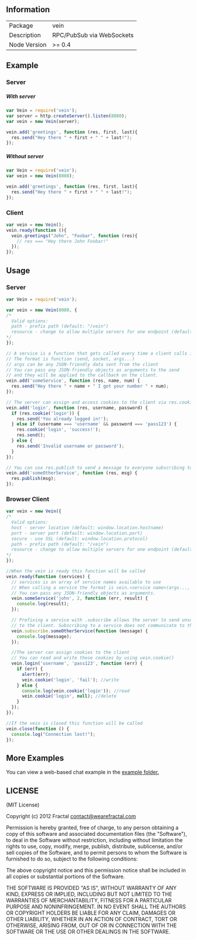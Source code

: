 ## Information

<table>
<tr>
<td>Package</td><td>vein</td>
</tr>
<tr>
<td>Description</td>
<td>RPC/PubSub via WebSockets</td>
</tr>
<tr>
<td>Node Version</td>
<td>>= 0.4</td>
</tr>
</table>

## Example

### Server

##### With server

```javascript
var Vein = require('vein');
var server = http.createServer().listen(8080);
var vein = new Vein(server);

vein.add('greetings', function (res, first, last){
  res.send("Hey there " + first + " " + last!");
});
```

##### Without server

```javascript
var Vein = require('vein');
var vein = new Vein(8080);

vein.add('greetings', function (res, first, last){
  res.send("Hey there " + first + " " + last!");
});
```

### Client

```javascript
var vein = new Vein();
vein.ready(function (){
  vein.greetings("John", "Foobar", function (res){
    // res === "Hey there John Foobar!"
  });
});
```

## Usage

### Server
```javascript
var Vein = require('vein');

var vein = new Vein(8080, {
/*
  Valid options:
  path - prefix path (default: "/vein")
  resource - change to allow multiple servers for one endpoint (default: "default")
*/
});

// A service is a function that gets called every time a client calls it
// The format is function (send, socket, args...)
// args can be any JSON-friendly data sent from the client
// You can pass any JSON-friendly objects as arguments to the send
// and they will be applied to the callback on the client.
vein.add('someService', function (res, name, num) {
  res.send("Hey there " + name + " I got your number " + num);
});

// The server can assign and access cookies to the client via res.cookie().
vein.add('login', function (res, username, password) {
  if (res.cookie('login')) {
    res.send('You already logged in!');
  } else if (username === 'username' && password === 'pass123') {
    res.cookie('login', 'success!');
    res.send();
  } else {
    res.send('Invalid username or password');
  }
});

// You can use res.publish to send a message to everyone subscribing to a service
vein.add('someOtherService', function (res, msg) {
  res.publish(msg);
});
```

### Browser Client

```javascript
var vein = new Vein({
/*
  Valid options:
  host - server location (default: window.location.hostname)
  port - server port (default: window.location.port)
  secure - use SSL (default: window.location.protocol)
  path - prefix path (default: "/vein")
  resource - change to allow multiple servers for one endpoint (default: "default")
*/
});

//When the vein is ready this function will be called
vein.ready(function (services) {
  // services is an array of service names available to use
  // When calling a service the format is vein.<service name>(args..., callback)
  // You can pass any JSON-friendly objects as arguments.
  vein.someService('john', 2, function (err, result) {
    console.log(result);
  });

  // Prefixing a service with .subscribe allows the server to send unsolicited messages
  // to the client. Subscribing to a service does not communicate to the server in any way.
  vein.subscribe.someOtherService(function (message) {
    console.log(message);
  });

  //The server can assign cookies to the client
  // You can read and write these cookies by using vein.cookie()
  vein.login('username', 'pass123', function (err) {
    if (err) {
      alert(err);
      vein.cookie('login', 'fail'); //write
    } else {
      console.log(vein.cookie('login')); //read
      vein.cookie('login', null); //delete
    }
  });
});

//If the vein is closed this function will be called
vein.close(function () {
  console.log("Connection lost!");
});
```

## More Examples

You can view a web-based chat example in the [example folder.](https://github.com/wearefractal/vein/tree/master/examples)

## LICENSE

(MIT License)

Copyright (c) 2012 Fractal <contact@wearefractal.com>

Permission is hereby granted, free of charge, to any person obtaining
a copy of this software and associated documentation files (the
"Software"), to deal in the Software without restriction, including
without limitation the rights to use, copy, modify, merge, publish,
distribute, sublicense, and/or sell copies of the Software, and to
permit persons to whom the Software is furnished to do so, subject to
the following conditions:

The above copyright notice and this permission notice shall be
included in all copies or substantial portions of the Software.

THE SOFTWARE IS PROVIDED "AS IS", WITHOUT WARRANTY OF ANY KIND,
EXPRESS OR IMPLIED, INCLUDING BUT NOT LIMITED TO THE WARRANTIES OF
MERCHANTABILITY, FITNESS FOR A PARTICULAR PURPOSE AND
NONINFRINGEMENT. IN NO EVENT SHALL THE AUTHORS OR COPYRIGHT HOLDERS BE
LIABLE FOR ANY CLAIM, DAMAGES OR OTHER LIABILITY, WHETHER IN AN ACTION
OF CONTRACT, TORT OR OTHERWISE, ARISING FROM, OUT OF OR IN CONNECTION
WITH THE SOFTWARE OR THE USE OR OTHER DEALINGS IN THE SOFTWARE.
